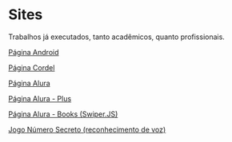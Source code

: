# Sites
 Trabalhos já executados, tanto acadêmicos, quanto profissionais. 

<a href="https://pedroh-sousa.github.io/projeto-android/"> Página Android

<a href="https://pedroh-sousa.github.io/Projeto-Cordel/"> Página Cordel

<a href="https://pedroh-sousa.github.io/alura/"> Página Alura

<a href="https://pedroh-sousa.github.io/alura-plus/"> Página Alura - Plus

<a href="https://pedroh-sousa.github.io/alurabooks/"> Página Alura - Books (Swiper.JS)

<a href="https://jogo-numero-secreto-one-flame.vercel.app/"> Jogo Número Secreto (reconhecimento de voz)